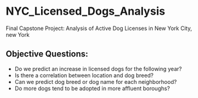 # NYC_Licensed_Dogs_Analysis
Final Capstone Project: Analysis of Active Dog Licenses in New York City, new York

## Objective Questions:
* Do we predict an increase in licensed dogs for the following year? 
* Is there a correlation between location and dog breed? 
* Can we predict dog breed or dog name for each neighborhood?
* Do more dogs tend to be adopted in more affluent boroughs?
